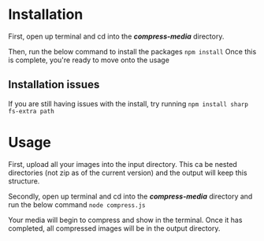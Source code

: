 
# Installation 
First, open up terminal and cd into the ***compress-media*** directory.

Then, run the below command to install the packages
```npm install```
Once this is complete, you're ready to move onto the usage

## Installation issues
If you are still having issues with the install, try running
```npm install sharp fs-extra path```

# Usage
First, upload all your images into the input directory.  This ca be nested directories (not zip as of the current version) and the output will keep this structure.

Secondly, open up terminal and cd into the ***compress-media*** directory and run the below command
```node compress.js```

Your media will begin to compress and show in the terminal.  Once it has completed, all compressed images will be in the output directory.